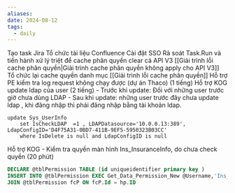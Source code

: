 ```yaml
---
aliases: 
date: 2024-08-12
tags:
  - daily
---
```


Tạo task Jira
Tổ chức tài liệu Confluence
Cài đặt SSO
Rà soát Task.Run và tiến hành xử lý triệt để cache phân quyền clear cả API V3 [[Giải trình lỗi cache phân quyền|Giải trình cache phân quyền không apply cho API V3]]
Tổ chức lại cache quyền danh mục [[Giải trình lỗi cache phân quyền]]
Hỗ trợ PE kiểm tra log request không chạy được (dự án Thaco) (1 tiếng)
Hỗ trợ KOG update ldap của user (2 tiếng)
	- Trước khi update: Đối với những user trước giờ chưa dùng LDAP
	- Sau khi update: những user trước đây chưa update ldap , khi đăng nhập thì phải đăng nhập bằng tài khoản ldap.
```
update Sys_UserInfo
	set IsCheckLDAP  =1 , LDAPDatasource='10.0.0.13:389', LdapConfigID='D4F75A31-0BD7-411B-9EF5-5950323B03CC'
	where IsDelete is null and LdapConfigID is null

```

Hỗ trợ KOG - Kiểm tra quyền màn hình Ins_InsuranceInfo, do chưa check quyền (20 phút)
```sql
DECLARE @tblPermission TABLE (id uniqueidentifier primary key )
INSERT INTO @tblPermission EXEC Get_Data_Permission_New @Username,'Ins_ProfileInsuranceMonthly';
JOIN @tblPermission fcP ON fcP.Id = hp.ID
```

